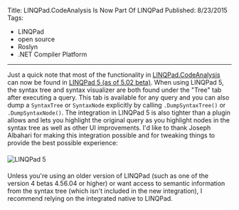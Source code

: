 Title: LINQPad.CodeAnalysis Is Now Part Of LINQPad
Published: 8/23/2015
Tags:
  - LINQPad
  - open source
  - Roslyn
  - .NET Compiler Platform
---
Just a quick note that most of the functionality in [LINQPad.CodeAnalysis](https://github.com/daveaglick/LINQPad.CodeAnalysis) can now be found in [LINQPad 5 (as of 5.02 beta)](https://www.linqpad.net/Download.aspx#beta5). When using LINQPad 5, the syntax tree and syntax visualizer are both found under the "Tree" tab after executing a query. This tab is available for any query and you can also dump a `SyntaxTree` or `SyntaxNode` explicitly by calling `.DumpSyntaxTree()` or `.DumpSyntaxNode()`. The integration in LINQPad 5 is also tighter than a plugin allows and lets you highlight the original query as you highlight nodes in the syntax tree as well as other UI improvements. I'd like to thank Joseph Albahari for making this integration possible and for tweaking things to provide the best possible experience:

<img src="/Content/posts/linqpad5.png" alt="LINQPad 5" class="img-responsive" style="margin-top: 6px; margin-bottom: 6px;">

Unless you're using an older version of LINQPad (such as one of the version 4 betas 4.56.04 or higher) or want access to semantic information from the syntax tree (which isn't included in the new integration), I recommend relying on the integrated native to LINQPad.